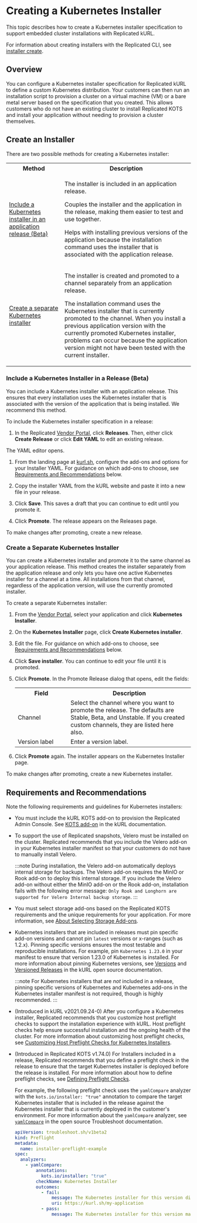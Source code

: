 # Creating a Kubernetes Installer

This topic describes how to create a Kubernetes installer specification to support embedded cluster installations with Replicated kURL.

For information about creating installers with the Replicated CLI, see [installer create](/reference/replicated-cli-installer-create).

## Overview

You can configure a Kubernetes installer specification for Replicated kURL to define a custom Kubernetes distribution. Your customers can then run an installation script to provision a cluster on a virtual machine (VM) or a bare metal server based on the specification that you created. This allows customers who do not have an existing cluster to install Replicated KOTS and install your application without needing to provision a cluster themselves.

## Create an Installer

There are two possible methods for creating a Kubernetes installer:

<table>
  <tr>
    <th width="30%">Method</th>
    <th width="70%">Description</th>
  </tr>
  <tr>
    <td><a href="packaging-embedded-kubernetes#include-a-kubernetes-installer-in-a-release-beta">Include a Kubernetes installer in an application release (Beta)</a></td>
    <td><p>The installer is included in an application release.</p><p>Couples the installer and the application in the release, making them easier to test and use together.</p><p>Helps with installing previous versions of the application because the installation command uses the installer that is associated with the application release.</p></td>
  </tr>
  <tr>
    <td><a href="packaging-embedded-kubernetes#create-a-separate-kubernetes-installer">Create a separate Kubernetes installer</a></td>
    <td><p>The installer is created and promoted to a channel separately from an application release.</p><p> The installation command uses the Kubernetes installer that is currently promoted to the channel. When you install a previous application version with the currently promoted Kubernetes installer, problems can occur because the application version might not have been tested with the current installer.</p></td>
  </tr>
</table>

### Include a Kubernetes Installer in a Release (Beta)

You can include a Kubernetes installer with an application release. This ensures that every installation uses the Kubernetes installer that is associated with the version of the application that is being installed. We recommend this method.

To include the Kubernetes installer specification in a release:

1. In the Replicated [Vendor Portal](https://vendor.replicated.com), click **Releases**. Then, either click **Create Release** or click **Edit YAML** to edit an existing release.

  The YAML editor opens.

1. From the landing page at [kurl.sh](https://kurl.sh/), configure the add-ons and options for your Installer YAML. For guidance on which add-ons to choose, see [Requirements and Recommendations](#requirements-and-recommendations) below.

1. Copy the installer YAML from the kURL website and paste it into a new file in your release.

1. Click **Save**. This saves a draft that you can continue to edit until you promote it.

1. Click **Promote**. The release appears on the Releases page.

  To make changes after promoting, create a new release.

### Create a Separate Kubernetes Installer

You can create a Kubernetes installer and promote it to the same channel as your application release. This method creates the installer separately from the application release and only lets you have one active Kubernetes installer for a channel at a time. All installations from that channel, regardless of the application version, will use the currently promoted installer.

To create a separate Kubernetes installer:

1. From the [Vendor Portal](https://vendor.replicated.com), select your application and click **Kubernetes Installer**.

1. On the **Kubernetes Installer** page, click **Create Kubernetes installer**.

1. Edit the file. For guidance on which add-ons to choose, see [Requirements and Recommendations](#requirements-and-recommendations) below.

1. Click **Save installer**. You can continue to edit your file until it is promoted.

1. Click **Promote**. In the Promote Release dialog that opens, edit the fields:

    <table>
      <tr>
        <th width="30%">Field</th>
        <th width="70%">Description</th>
      </tr>
      <tr>
        <td>Channel</td>
        <td>Select the channel where you want to promote the release. The defaults are Stable, Beta, and Unstable. If you created custom channels, they are listed here also.</td>
      </tr>
      <tr>
        <td>Version label</td>
        <td>Enter a version label.</td>
      </tr>
    </table>

1. Click **Promote** again. The installer appears on the Kubernetes Installer page.

  To make changes after promoting, create a new Kubernetes installer.

## Requirements and Recommendations

Note the following requirements and guidelines for Kubernetes installers:

- You must include the kURL KOTS add-on to provision the Replicated Admin Console. See [KOTS add-on](https://kurl.sh/docs/add-ons/kotsadm) in the kURL documentation.

- To support the use of Replicated snapshots, Velero must be installed on the cluster. Replicated recommends that you include the Velero add-on in your Kubernetes installer manifest so that your customers do not have to manually install Velero.

  :::note
  During installation, the Velero add-on automatically deploys internal storage for backups. The Velero add-on requires the MinIO or Rook add-on to deploy this internal storage. If you include the Velero add-on without either the MinIO add-on or the Rook add-on, installation fails with the following error message: `Only Rook and Longhorn are supported for Velero Internal backup storage`.
  :::

- You must select storage add-ons based on the Replicated KOTS requirements and the unique requirements for your application. For more information, see [About Selecting Storage Add-ons](packaging-installer-storage).

- Kubernetes installers that are included in releases must pin specific add-on versions and cannot pin `latest` versions or x-ranges (such as 1.2.x). Pinning specific versions ensures the most testable and reproducible installations. For example, pin `Kubernetes 1.23.0` in your manifest to ensure that version 1.23.0 of Kubernetes is installed. For more information about pinning Kubernetes versions, see [Versions](https://kurl.sh/docs/create-installer/#versions) and [Versioned Releases](https://kurl.sh/docs/install-with-kurl/#versioned-releases) in the kURL open source documentation.

  :::note
  For Kubernetes installers that are _not_ included in a release, pinning specific versions of Kubernetes and Kubernetes add-ons in the Kubernetes installer manifest is not required, though is highly recommended.
  :::

- (Introduced in kURL v2021.09.24-0) After you configure a Kubernetes installer, Replicated recommends that you customize host preflight checks to support the installation experience with kURL. Host preflight checks help ensure successful installation and the ongoing health of the cluster. For more information about customizing host preflight checks, see [Customizing Host Preflight Checks for Kubernetes Installers](preflight-host-preflights).

- (Introduced in Replicated KOTS v1.74.0) For Installers included in a release, Replicated recommends that you define a preflight check in the release to ensure that the target Kubernetes installer is deployed before the release is installed. For more information about how to define preflight checks, see [Defining Preflight Checks](preflight-defining).
   
   For example, the following preflight check uses the `yamlCompare` analyzer with the `kots.io/installer: "true"` annotation to compare the target Kubernetes installer that is included in the release against the Kubernetes installer that is currently deployed in the customer's environment. For more information about the `yamlCompare` analyzer, see [`yamlCompare`](https://troubleshoot.sh/docs/analyze/yaml-compare/) in the open source Troubleshoot documentation.

    ```yaml
    apiVersion: troubleshoot.sh/v1beta2
    kind: Preflight
    metadata:
      name: installer-preflight-example
    spec:
      analyzers:
        - yamlCompare:
            annotations:
              kots.io/installer: "true"
            checkName: Kubernetes Installer
            outcomes:
              - fail:
                  message: The Kubernetes installer for this version differs from what you have installed. It is recommended that you run the updated Kubernetes installer before deploying this version.
                  uri: https://kurl.sh/my-application
              - pass:
                  message: The Kubernetes installer for this version matches what is currently installed.
    ```

    